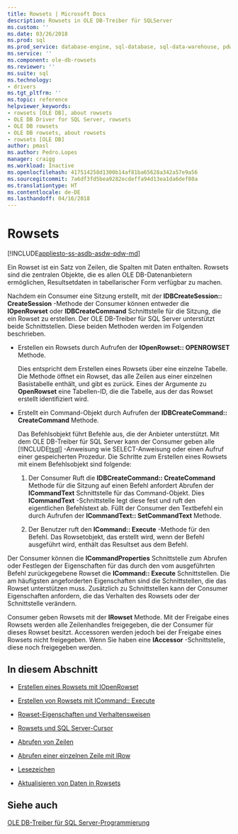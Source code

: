 ```yaml
---
title: Rowsets | Microsoft Docs
description: Rowsets in OLE DB-Treiber für SQLServer
ms.custom: ''
ms.date: 03/26/2018
ms.prod: sql
ms.prod_service: database-engine, sql-database, sql-data-warehouse, pdw
ms.service: ''
ms.component: ole-db-rowsets
ms.reviewer: ''
ms.suite: sql
ms.technology:
- drivers
ms.tgt_pltfrm: ''
ms.topic: reference
helpviewer_keywords:
- rowsets [OLE DB], about rowsets
- OLE DB Driver for SQL Server, rowsets
- OLE DB rowsets
- OLE DB rowsets, about rowsets
- rowsets [OLE DB]
author: pmasl
ms.author: Pedro.Lopes
manager: craigg
ms.workload: Inactive
ms.openlocfilehash: 417514258d1300b14af81ba65628a342a57e9a56
ms.sourcegitcommit: 7a6df3fd5bea9282ecdeffa94d13ea1da6def80a
ms.translationtype: HT
ms.contentlocale: de-DE
ms.lasthandoff: 04/16/2018
---
```

# <a name="rowsets"></a>Rowsets
[!INCLUDE[appliesto-ss-asdb-asdw-pdw-md](../../../includes/appliesto-ss-asdb-asdw-pdw-md.md)]

  Ein Rowset ist ein Satz von Zeilen, die Spalten mit Daten enthalten. Rowsets sind die zentralen Objekte, die es allen OLE DB-Datenanbietern ermöglichen, Resultsetdaten in tabellarischer Form verfügbar zu machen.  
  
 Nachdem ein Consumer eine Sitzung erstellt, mit der **IDBCreateSession:: CreateSession** -Methode der Consumer können entweder die **IOpenRowset** oder **IDBCreateCommand** Schnittstelle für die Sitzung, die ein Rowset zu erstellen. Der OLE DB-Treiber für SQL Server unterstützt beide Schnittstellen. Diese beiden Methoden werden im Folgenden beschrieben.  
  
-   Erstellen ein Rowsets durch Aufrufen der **IOpenRowset:: OPENROWSET** Methode.  
  
     Dies entspricht dem Erstellen eines Rowsets über eine einzelne Tabelle. Die Methode öffnet ein Rowset, das alle Zeilen aus einer einzelnen Basistabelle enthält, und gibt es zurück. Eines der Argumente zu **OpenRowset** eine Tabellen-ID, die die Tabelle, aus der das Rowset erstellt identifiziert wird.  
  
-   Erstellt ein Command-Objekt durch Aufrufen der **IDBCreateCommand:: CreateCommand** Methode.  
  
     Das Befehlsobjekt führt Befehle aus, die der Anbieter unterstützt. Mit dem OLE DB-Treiber für SQL Server kann der Consumer geben alle [!INCLUDE[tsql](../../../includes/tsql-md.md)] -Anweisung wie SELECT-Anweisung oder einen Aufruf einer gespeicherten Prozedur. Die Schritte zum Erstellen eines Rowsets mit einem Befehlsobjekt sind folgende:  
  
    1.  Der Consumer Ruft die **IDBCreateCommand:: CreateCommand** Methode für die Sitzung auf einen Befehl anfordert Abrufen der **ICommandText** Schnittstelle für das Command-Objekt. Dies **ICommandText** -Schnittstelle legt diese fest und ruft den eigentlichen Befehlstext ab. Füllt der Consumer den Textbefehl ein durch Aufrufen der **ICommandText:: SetCommandText** Methode.  
  
    2.  Der Benutzer ruft den **ICommand:: Execute** -Methode für den Befehl. Das Rowsetobjekt, das erstellt wird, wenn der Befehl ausgeführt wird, enthält das Resultset aus dem Befehl.  
  
 Der Consumer können die **ICommandProperties** Schnittstelle zum Abrufen oder Festlegen der Eigenschaften für das durch den vom ausgeführten Befehl zurückgegebene Rowset die **ICommand:: Execute** Schnittstellen. Die am häufigsten angeforderten Eigenschaften sind die Schnittstellen, die das Rowset unterstützen muss. Zusätzlich zu Schnittstellen kann der Consumer Eigenschaften anfordern, die das Verhalten des Rowsets oder der Schnittstelle verändern.  
  
 Consumer geben Rowsets mit der **IRowset** Methode. Mit der Freigabe eines Rowsets werden alle Zeilenhandles freigegeben, die der Consumer für dieses Rowset besitzt. Accessoren werden jedoch bei der Freigabe eines Rowsets nicht freigegeben. Wenn Sie haben eine **IAccessor** -Schnittstelle, diese noch freigegeben werden.  
  
## <a name="in-this-section"></a>In diesem Abschnitt  
  
-   [Erstellen eines Rowsets mit IOpenRowset](../../oledb/ole-db-rowsets/creating-a-rowset-with-iopenrowset.md)  
  
-   [Erstellen von Rowsets mit ICommand:: Execute](../../oledb/ole-db-rowsets/creating-rowsets-with-icommand-execute.md)  
  
-   [Rowset-Eigenschaften und Verhaltensweisen](../../oledb/ole-db-rowsets/rowset-properties-and-behaviors.md)  
  
-   [Rowsets und SQL Server-Cursor](../../oledb/ole-db-rowsets/rowsets-and-sql-server-cursors.md)  
  
-   [Abrufen von Zeilen](../../oledb/ole-db-rowsets/fetching-rows.md)  
  
-   [Abrufen einer einzelnen Zeile mit IRow](../../oledb/ole-db-rowsets/fetching-a-single-row-with-irow.md)  
  
-   [Lesezeichen](../../oledb/ole-db-rowsets/bookmarks.md)  
  
-   [Aktualisieren von Daten in Rowsets](../../oledb/ole-db-rowsets/updating-data-in-rowsets.md)  
  
## <a name="see-also"></a>Siehe auch  
 [OLE DB-Treiber für SQL Server-Programmierung](../../oledb/ole-db/oledb-driver-for-sql-server-programming.md)  
  
  
